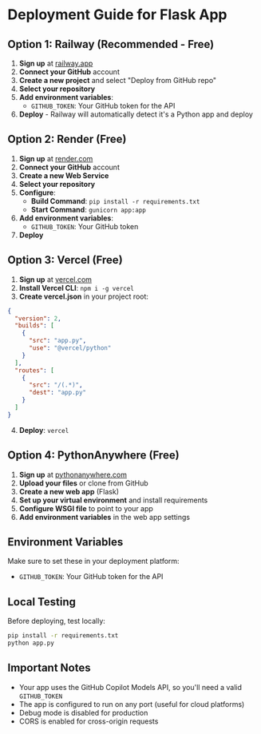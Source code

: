 # Deployment Guide for Flask App

## Option 1: Railway (Recommended - Free)

1. **Sign up** at [railway.app](https://railway.app)
2. **Connect your GitHub** account
3. **Create a new project** and select "Deploy from GitHub repo"
4. **Select your repository**
5. **Add environment variables**:
   - `GITHUB_TOKEN`: Your GitHub token for the API
6. **Deploy** - Railway will automatically detect it's a Python app and deploy

## Option 2: Render (Free)

1. **Sign up** at [render.com](https://render.com)
2. **Connect your GitHub** account
3. **Create a new Web Service**
4. **Select your repository**
5. **Configure**:
   - **Build Command**: `pip install -r requirements.txt`
   - **Start Command**: `gunicorn app:app`
6. **Add environment variables**:
   - `GITHUB_TOKEN`: Your GitHub token
7. **Deploy**

## Option 3: Vercel (Free)

1. **Sign up** at [vercel.com](https://vercel.com)
2. **Install Vercel CLI**: `npm i -g vercel`
3. **Create vercel.json** in your project root:
```json
{
  "version": 2,
  "builds": [
    {
      "src": "app.py",
      "use": "@vercel/python"
    }
  ],
  "routes": [
    {
      "src": "/(.*)",
      "dest": "app.py"
    }
  ]
}
```
4. **Deploy**: `vercel`

## Option 4: PythonAnywhere (Free)

1. **Sign up** at [pythonanywhere.com](https://pythonanywhere.com)
2. **Upload your files** or clone from GitHub
3. **Create a new web app** (Flask)
4. **Set up your virtual environment** and install requirements
5. **Configure WSGI file** to point to your app
6. **Add environment variables** in the web app settings

## Environment Variables

Make sure to set these in your deployment platform:
- `GITHUB_TOKEN`: Your GitHub token for the API

## Local Testing

Before deploying, test locally:
```bash
pip install -r requirements.txt
python app.py
```

## Important Notes

- Your app uses the GitHub Copilot Models API, so you'll need a valid `GITHUB_TOKEN`
- The app is configured to run on any port (useful for cloud platforms)
- Debug mode is disabled for production
- CORS is enabled for cross-origin requests 